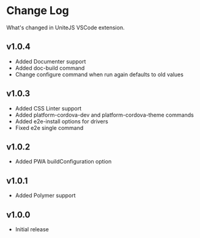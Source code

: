 # Change Log

What's changed in UniteJS VSCode extension.

## v1.0.4

* Added Documenter support
* Added doc-build command
* Change configure command when run again defaults to old values

## v1.0.3

* Added CSS Linter support
* Added platform-cordova-dev and platform-cordova-theme commands
* Added e2e-install options for drivers
* Fixed e2e single command

## v1.0.2

* Added PWA buildConfiguration option

## v1.0.1

* Added Polymer support

## v1.0.0

* Initial release